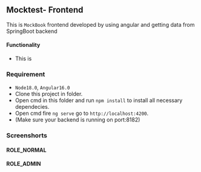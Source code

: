 ## Mocktest- Frontend

This is `MockBook` frontend developed by using angular and getting data from SpringBoot backend

#### Functionality
* This is

### Requirement
* `Node18.0`, `Angular16.0`
* Clone this project in folder.
* Open cmd in this folder and run `npm install` to install all necessary dependecies.
* Open cmd fire `ng serve` go to `http://localhost:4200`.
* (Make sure your backend is running on port:8182)

### Screenshorts
#### ROLE_NORMAL


#### ROLE_ADMIN


